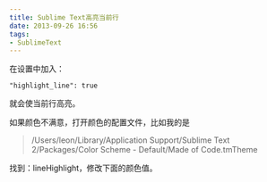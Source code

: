 ```yaml
---
title: Sublime Text高亮当前行
date: 2013-09-26 16:56
tags:
- SublimeText
---
```

在设置中加入：

    "highlight_line": true

就会使当前行高亮。

如果颜色不满意，打开颜色的配置文件，比如我的是
> /Users/leon/Library/Application Support/Sublime Text 2/Packages/Color Scheme - Default/Made of Code.tmTheme

找到：lineHighlight，修改下面的颜色值。
